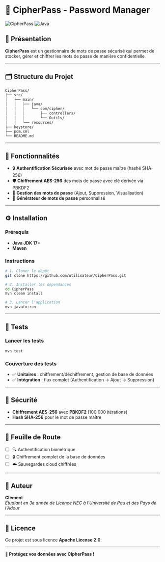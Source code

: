 # 📂 CipherPass - Password Manager

![CipherPass](https://img.shields.io/badge/version-1.0-blue.svg) ![Java](https://img.shields.io/badge/Java-17+-green.svg)

## 🚀 Présentation

**CipherPass** est un gestionnaire de mots de passe sécurisé qui permet de stocker, gérer et chiffrer les mots de passe de manière confidentielle.

---

## 🗂️ Structure du Projet

```bash
CipherPass/
├── src/
│   ├── main/
│   │   ├── java/
│   │   │   └── com/cipher/
│   │   │       ├── controllers/
│   │   │       └── Outils/
│   │   └── resources/
├── keystore/
├── pom.xml
└── README.md
```

---

## 🔑 Fonctionnalités

- 🔒 **Authentification Sécurisée** avec mot de passe maître (hashé SHA-256)
- 🛡️ **Chiffrement AES-256** des mots de passe avec clé dérivée via PBKDF2
- 📝 **Gestion des mots de passe** (Ajout, Suppression, Visualisation)
- 🔄 **Générateur de mots de passe** personnalisé

---

## ⚙️ Installation

### Prérequis
- **Java JDK 17+**
- **Maven**

### Instructions
```bash
# 1. Cloner le dépôt
git clone https://github.com/utilisateur/CipherPass.git

# 2. Installer les dépendances
cd CipherPass
mvn clean install

# 3. Lancer l'application
mvn javafx:run
```

---

## 🧪 Tests

### Lancer les tests
```bash
mvn test
```

### Couverture des tests
- ✅ **Unitaires** : chiffrement/déchiffrement, gestion de base de données
- ✅ **Intégration** : flux complet (Authentification → Ajout → Suppression)

---

## 🔐 Sécurité

- **Chiffrement AES-256** avec **PBKDF2** (100 000 itérations)
- **Hash SHA-256** pour le mot de passe maître

---

## 📅 Feuille de Route

- [ ] 🔍 Authentification biométrique
- [ ] 🔒 Chiffrement complet de la base de données
- [ ] ☁️ Sauvegardes cloud chiffrées

---

## 👤 Auteur

**Clément**  
_Étudiant en 3e année de Licence NEC à l'Université de Pau et des Pays de l'Adour_

---

## 📄 Licence

Ce projet est sous licence **Apache License 2.0**.

---

**🔐 Protégez vos données avec CipherPass !**

